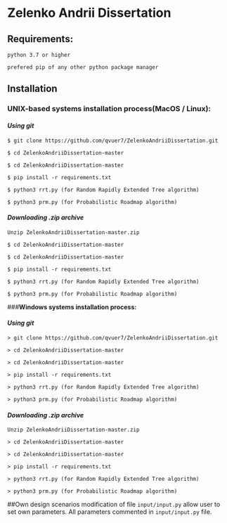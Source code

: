 # Zelenko Andrii Dissertation

## Requirements:
`python 3.7 or higher`

 `prefered pip of any other python package manager`


## Installation
### **UNIX-based systems installation process(MacOS / Linux):**
#### _Using git_

`$ git clone https://github.com/qvuer7/ZelenkoAndriiDissertation.git`

`$ cd ZelenkoAndriiDissertation-master`

`$ cd ZelenkoAndriiDissertation-master`

`$ pip install -r requirements.txt`

`$ python3 rrt.py (for Random Rapidly Extended Tree algorithm)`

`$ python3 prm.py (for Probabilistic Roadmap algorithm)`

#### _Downloading .zip archive_

`Unzip ZelenkoAndriiDissertation-master.zip`

`$ cd ZelenkoAndriiDissertation-master`

`$ cd ZelenkoAndriiDissertation-master`

`$ pip install -r requirements.txt`

`$ python3 rrt.py (for Random Rapidly Extended Tree algorithm)`

`$ python3 prm.py (for Probabilistic Roadmap algorithm)`
    
###**Windows systems installation process:** 

#### _Using git_

`> git clone https://github.com/qvuer7/ZelenkoAndriiDissertation.git`

`> cd ZelenkoAndriiDissertation-master`

`> cd ZelenkoAndriiDissertation-master`

`> pip install -r requirements.txt`

`> python3 rrt.py (for Random Rapidly Extended Tree algorithm)`

`> python3 prm.py (for Probabilistic Roadmap algorithm)`

#### _Downloading .zip archive_

`Unzip ZelenkoAndriiDissertation-master.zip`

`> cd ZelenkoAndriiDissertation-master`

`> cd ZelenkoAndriiDissertation-master`

`> pip install -r requirements.txt`

`> python3 rrt.py (for Random Rapidly Extended Tree algorithm)`

`> python3 prm.py (for Probabilistic Roadmap algorithm)`


##Own design scenarios
modification of file `input/input.py` allow user to set own parameters. All parameters commented in `input/input.py` file.  


